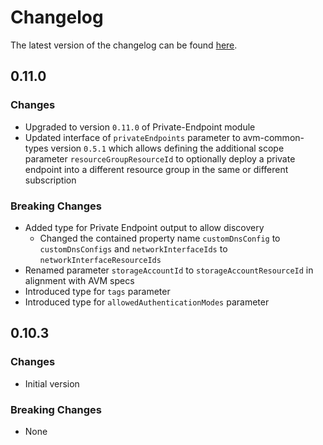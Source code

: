 # Changelog

The latest version of the changelog can be found [here](https://github.com/Azure/bicep-registry-modules/blob/main/avm/res/batch/batch-account/CHANGELOG.md).

## 0.11.0

### Changes

- Upgraded to version `0.11.0` of Private-Endpoint module
- Updated interface of `privateEndpoints` parameter to avm-common-types version `0.5.1` which allows defining the additional scope parameter `resourceGroupResourceId` to optionally deploy a private endpoint into a different resource group in the same or different subscription

### Breaking Changes

- Added type for Private Endpoint output to allow discovery
  - Changed the contained property name `customDnsConfig` to `customDnsConfigs` and  `networkInterfaceIds` to `networkInterfaceResourceIds`
- Renamed parameter `storageAccountId` to `storageAccountResourceId` in alignment with AVM specs
- Introduced type for `tags` parameter
- Introduced type for `allowedAuthenticationModes` parameter

## 0.10.3

### Changes

- Initial version

### Breaking Changes

- None
